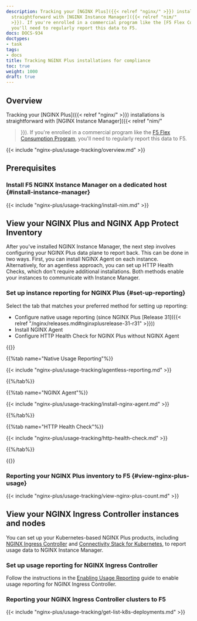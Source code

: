 ```yaml
---
description: Tracking your [NGINX Plus]({{< relref "nginx/" >}}) installations is
  straightforward with [NGINX Instance Manager]({{< relref "nim/"
  >}}). If you're enrolled in a commercial program like the [F5 Flex Consumption Program](https://www.f5.com/products/get-f5/flex-consumption-program),
  you'll need to regularly report this data to F5.
docs: DOCS-934
doctypes:
- task
tags:
- docs
title: Tracking NGINX Plus installations for compliance
toc: true
weight: 1000
draft: true
---
```


## Overview

Tracking your [NGINX Plus]({{< relref "nginx/" >}}) installations is
  straightforward with [NGINX Instance Manager]({{< relref "nim/"
  >}}). If you're enrolled in a commercial program like the [F5 Flex Consumption Program](https://www.f5.com/products/get-f5/flex-consumption-program),
  you'll need to regularly report this data to F5.

{{< include "nginx-plus/usage-tracking/overview.md" >}}

## Prerequisites

### Install F5 NGINX Instance Manager on a dedicated host {#install-instance-manager}

{{< include "nginx-plus/usage-tracking/install-nim.md" >}}


## View your NGINX Plus and NGINX App Protect Inventory

After you've installed NGINX Instance Manager, the next step involves configuring your NGINX Plus data plane to report back. This can be done in two ways. First, you can install NGINX Agent on each instance. Alternatively, for an agentless approach, you can set up HTTP Health Checks, which don't require additional installations. Both methods enable your instances to communicate with Instance Manager.

### Set up instance reporting for NGINX Plus {#set-up-reporting}

Select the tab that matches your preferred method for setting up reporting:

- Configure native usage reporting (since NGINX Plus [Release 31]({{< relref "/nginx/releases.md#nginxplusrelease-31-r31" >}}))
- Install NGINX Agent
- Configure HTTP Health Check for NGINX Plus without NGINX Agent

{{<tabs name="configure-reporting">}}

{{%tab name="Native Usage Reporting"%}}

{{< include "nginx-plus/usage-tracking/agentless-reporting.md" >}}

{{%/tab%}}

{{%tab name="NGINX Agent"%}}

{{< include "nginx-plus/usage-tracking/install-nginx-agent.md" >}}

{{%/tab%}}

{{%tab name="HTTP Health Check"%}}

{{< include "nginx-plus/usage-tracking/http-health-check.md" >}}

{{%/tab%}}

{{</tabs>}}

### Reporting your NGINX Plus inventory to F5 {#view-nginx-plus-usage}

{{< include "nginx-plus/usage-tracking/view-nginx-plus-count.md" >}}

## View your NGINX Ingress Controller instances and nodes

You can set up your Kubernetes-based NGINX Plus products, including [NGINX Ingress Controller](https://www.nginx.com/products/nginx-ingress-controller/) and [Connectivity Stack for Kubernetes](https://www.nginx.com/solutions/kubernetes/), to report usage data to NGINX Instance Manager.

### Set up usage reporting for NGINX Ingress Controller

Follow the instructions in the [Enabling Usage Reporting](https://docs.nginx.com/nginx-ingress-controller/usage-reporting/) guide to enable usage reporting for NGINX Ingress Controller.

### Reporting your NGINX Ingress Controller clusters to F5

{{< include "nginx-plus/usage-tracking/get-list-k8s-deployments.md" >}}
